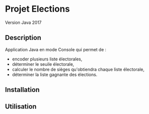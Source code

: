 # Projet Elections
Version Java 2017

## Description
Application Java en mode Console qui permet de :

* encoder plusieurs liste électorales,
* déterminer le seuile électorale,
* calculer le nombre de sièges qu'obtiendra chaque liste électorale,
* déterminer la liste gagnante des élections.

## Installation

## Utilisation
